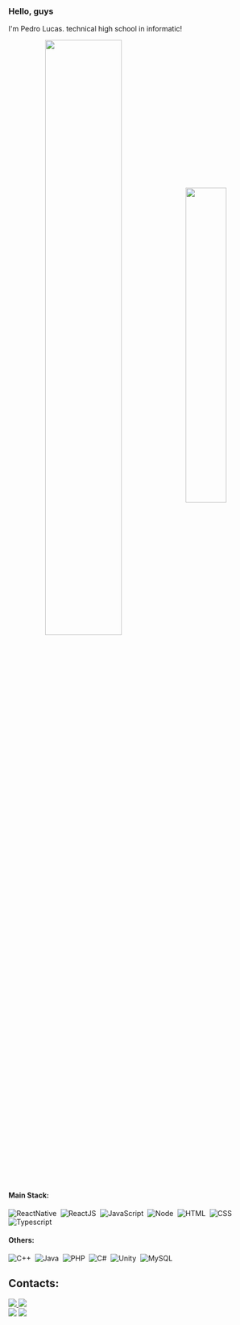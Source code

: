 ### Hello, guys
I'm Pedro Lucas. technical high school in informatic! 
<div  align="center" style="margin-bottom:100px">
<img width=55% align="center" src="https://streak-stats.demolab.com/?user=lucasstx&theme=dark&hide_border=true&ring=pink&fire=pink&currStreakLabel=white" />
<img width=40% align="center" src="https://github-readme-stats-git-main-rafaelalexandrino.vercel.app/api/top-langs/?username=lucasstx&show_icons=true&theme=dracula&layout=compact&bg_color=151515&title_color=FFC0CB&hide_border=true" />
 </div>
 
 &nbsp;
 &nbsp;

 #### Main Stack:

![ReactNative](https://img.shields.io/badge/React_Native-20232A?style=for-the-badge&logo=react&logoColor=61DAFB)&nbsp;
![ReactJS](https://img.shields.io/badge/React-20232A?style=for-the-badge&logo=react&logoColor=61DAFB)&nbsp;
![JavaScript](https://img.shields.io/badge/JavaScript-F7DF1E?style=for-the-badge&logo=javascript&logoColor=black)&nbsp;
![Node](https://img.shields.io/badge/Node.js-43853D?style=for-the-badge&logo=node.js&logoColor=white)&nbsp;
![HTML](https://img.shields.io/badge/HTML5-E34F26?style=for-the-badge&logo=html5&logoColor=white)&nbsp;
![CSS](https://img.shields.io/badge/CSS3-1572B6?style=for-the-badge&logo=css3&logoColor=white)&nbsp;
![Typescript](https://img.shields.io/badge/TypeScript-007ACC?style=for-the-badge&logo=typescript&logoColor=white)&nbsp;

#### Others:

![C++](https://img.shields.io/badge/C%2B%2B-00599C?style=for-the-badge&logo=c%2B%2B&logoColor=white)&nbsp;
![Java](https://img.shields.io/badge/Java-ED8B00?style=for-the-badge&logo=openjdk&logoColor=white)&nbsp;
![PHP](https://img.shields.io/badge/PHP-777BB4?style=for-the-badge&logo=php&logoColor=white)&nbsp;
![C#](https://img.shields.io/badge/C%23-239120?style=for-the-badge&logo=c-sharp&logoColor=white)&nbsp;
![Unity](https://img.shields.io/badge/Unity-100000?style=for-the-badge&logo=unity&logoColor=white)&nbsp;
![MySQL](https://img.shields.io/badge/MySQL-005C84?style=for-the-badge&logo=mysql&logoColor=white)&nbsp;
## Contacts:
<div> 
<a href="https://www.instagram.com/lucass_tx/" target="_blank"><img src="https://img.shields.io/badge/-Instagram-%23E4405F?style=for-the-badge&logo=instagram&logoColor=white">
</a>
<a href = "mailto:piresp434@gmail.com"> <img src="https://img.shields.io/badge/-Gmail-%23333?style=for-the-badge&logo=gmail&logoColor=white" target="_blank"></a> 
</div>
<a href = "https://www.linkedin.com/in/pedro-lucas-462144307/"> <img src="https://img.shields.io/badge/LinkedIn-0077B5?style=for-the-badge&logo=linkedin&logoColor=white" target="_blank"></a> 
<a href = "https://www.facebook.com/pires.lucas.1884/"> <img src="https://img.shields.io/badge/Facebook-1877F2?style=for-the-badge&logo=facebook&logoColor=white" target="_blank"></a> 
</div>
&nbsp;&nbsp;
 
